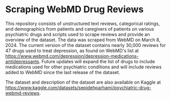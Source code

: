 # Scraping WebMD Drug Reviews
This repository consists of unstructured text reviews, categorical ratings, and demographics from patients and caregivers of patients on various psychiatric drugs and scripts used to scrape reviews and provide an overview of the dataset. The data was scraped from WebMD on March 8, 2024. The current version of the dataset contains nearly 30,000 reviews for 47 drugs used to treat depression, as found on WebMD's list at https://www.webmd.com/depression/depression-medications-antidepressants. Future updates will expand the list of drugs to include medications used for other psychiatric conditions and will include reviews added to WebMD since the last release of the dataset.

The dataset and description of the dataset are also available on Kaggle at https://www.kaggle.com/datasets/sepidehparhami/psychiatric-drug-webmd-reviews.
